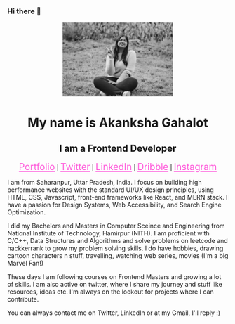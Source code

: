 ### Hi there 👋

<!--
**enraiha0307/enraiha0307** is a ✨ _special_ ✨ repository because its `README.md` (this file) appears on your GitHub profile.

Here are some ideas to get you started:

- 🔭 I’m currently working on ...
- 🌱 I’m currently learning ...
- 👯 I’m looking to collaborate on ...
- 🤔 I’m looking for help with ...
- 💬 Ask me about ...
- 📫 How to reach me: ...
- 😄 Pronouns: ...
- ⚡ Fun fact:
-->


<!-- ![11](https://user-images.githubusercontent.com/26249973/109674672-1ce84c80-7b9d-11eb-865b-7ccafa06e87f.png) -->
<div align="center">
<img src="./imgs/hero2048224kb.jpg" style="width:50%;">

<h1>My name is Akanksha Gahalot</h1>
<h2> I am a Frontend Developer</h2>


<a href="https://enraiha0307.github.io/Akanksha-Gahalot/" style="color:#FF58DA; font-size:1.3rem;">Portfolio</a> |
<a href="https://twitter.com/AkankshaGahalot" style="color:#FF58DA; font-size:1.3rem;">Twitter</a> |
<a href="https://www.linkedin.com/in/akanksha-gahalot-0307/" style="color:#FF58DA; font-size:1.3rem;">LinkedIn</a> |
<a href="https://dribbble.com/Akku_0307" style="color:#FF58DA; font-size:1.3rem;">Dribble</a> |
<a href="https://www.instagram.com/akku_0307/" style="color:#FF58DA; font-size:1.3rem;">Instagram</a>


<div align="left">

<p>I am from Saharanpur, Uttar Pradesh, India. I focus on building high performance websites with the standard UI/UX design principles, using HTML, CSS, Javascript, front-end frameworks like React, and MERN stack. I have a passion for Design Systems, Web Accessibility, and Search Engine Optimization.</p>
  
<p>I did my Bachelors and Masters in Computer Sceince and Engineering from National Institute of Technology, Hamirpur (NITH). I am proficient with C/C++, Data Structures and Algorithms and solve problems on leetcode and hackkerrank to grow my problem solving skills. I do have hobbies, drawing cartoon characters n stuff, travelling, watching web series, movies (I'm a big Marvel Fan!)</p>
  
<p>These days I am following courses on Frontend Masters and growing a lot of skills. I am also active on twitter, where I share my journey and stuff like resources, ideas etc. I'm always on the lookout for projects where I can contribute.<p>
  
<p>  You can always contact me on Twitter, LinkedIn or at my Gmail, I'll reply :)</p>
  </div>
</div>

<!-- My name is Akanksha Gahalot
- I am a Frontend Developer.<br> 
- I am proficient with C/C++, Algorithms and Data Structures<br>
- I mostly build projects with HTML, CSS, Javascript, Node.js and React <br>  
- I have a passion for Web Accessibility and Design Systems.<br>
- I would love to work together with other developers , so do tell me if you have something for me :)<br>
- Check out my work at:<br> -->
<!-- - My Website:https://enraiha0307.github.io/Akanksha-Gahalot/ <br>
[![dribbble-logo-36](https://user-images.githubusercontent.com/26249973/89770371-4caa0700-db1c-11ea-8f67-0f6052d25899.png)][2]
[![instagram-logo-36](https://user-images.githubusercontent.com/26249973/109424119-550a5680-7a08-11eb-8525-9588742b275c.png)][3] <br>
- Connect with me at:<br>
- Twitter : https://twitter.com/AkankshaGahalot
- Linkedin: https://www.linkedin.com/in/akanksha-gahalot-0307/








[2]:https://dribbble.com/Akku_0307
[3]:https://www.instagram.com/e_n_r_a_i_h_a/
[4]:https://www.instagram.com/akku_0307/ -->
